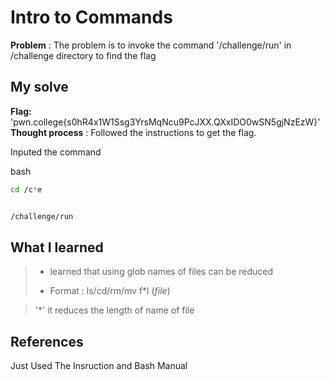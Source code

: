 



# Intro to Commands 

**Problem** : The problem is to invoke  the command '/challenge/run' in /challenge directory   to find the flag

## My solve

**Flag:** 'pwn.college{s0hR4x1W1Ssg3YrsMqNcu9PcJXX.QXxIDO0wSN5gjNzEzW}'
**Thought process** :   Followed the instructions  to get the flag.

Inputed the command


bash
```bash
cd /c*e


/challenge/run
```


## What I learned
>* learned  that using glob names of files can be reduced
>
>
>* Format : ls/cd/rm/mv  f*l     (*file*)
>
>

> '*' it reduces the length of name of file
> 
>  

## References
Just Used The Insruction and Bash Manual
